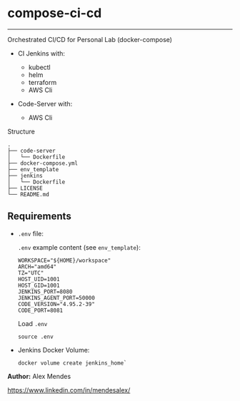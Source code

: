 # compose-ci-cd

---------------

Orchestrated CI/CD for Personal Lab (docker-compose)

* CI Jenkins with:
  - kubectl
  - helm
  - terraform
  - AWS Cli

* Code-Server with:
  - AWS Cli

Structure

```shell
.
├── code-server
│   └── Dockerfile
├── docker-compose.yml
├── env_template
├── jenkins
│   └── Dockerfile
├── LICENSE
└── README.md
```

## Requirements

* `.env` file:
  
  `.env` example content (see `env_template`):
  
  ```shell
  WORKSPACE="${HOME}/workspace"
  ARCH="amd64"
  TZ="UTC"
  HOST_UID=1001
  HOST_GID=1001
  JENKINS_PORT=8080
  JENKINS_AGENT_PORT=50000
  CODE_VERSION="4.95.2-39"
  CODE_PORT=8081
  ```

  Load `.env`

  ```shell
  source .env
  ```

* Jenkins Docker Volume:

  ```shell
  docker volume create jenkins_home`
  ```

**Author:**
Alex Mendes

<https://www.linkedin.com/in/mendesalex/>

